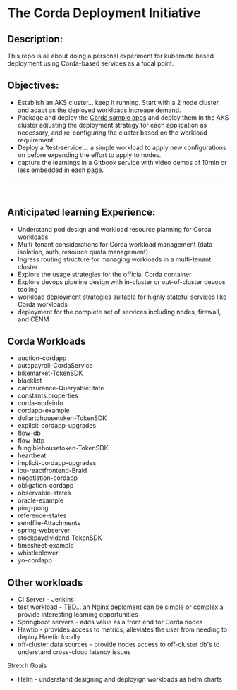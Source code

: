 
# The Corda Deployment Initiative 

## Description: 
This repo is all about doing a personal experiment for kubernete based deployment using Corda-based services as a focal point. 

## Objectives: 
- Establish an AKS cluster... keep it running.  Start with a 2 node cluster and adapt as the deployed workloads increase demand. 
- Package and deploy the [Corda sample apps](https://github.com/corda/samples) and deploy them in the AKS cluster adjusting the deployment strategy for each application as necessary, and re-configuring the cluster based on the workload requirement 
- Deploy a 'test-service'... a simple workload to apply new configurations on before expending the effort to apply to nodes.
- capture the learnings in a Gitbook service with video demos of 10min or less embedded in each page.

---
</br> 

## Anticipated learning Experience:

- Understand pod design and workload resource planning for Corda workloads 
- Multi-tenant considerations for Corda workload management (data isolation, auth, resource quota management)
- Ingress routing structure for managing workloads in a multi-tenant cluster
- Explore the usage strategies for the official Corda container 
- Explore devops pipeline design with in-cluster or out-of-cluster devops tooling  
- workload deployment strategies suitable for highly stateful services like Corda workloads
- deployment for the complete set of services including nodes, firewall, and CENM


## Corda Workloads

- auction-cordapp
- autopayroll-CordaService
- bikemarket-TokenSDK
- blacklist
- carinsurance-QueryableState
- constants.properties
- corda-nodeinfo
- cordapp-example
- dollartohousetoken-TokenSDK
- explicit-cordapp-upgrades
- flow-db
- flow-http
- fungiblehousetoken-TokenSDK
- heartbeat
- implicit-cordapp-upgrades
- iou-reactfrontend-Braid
- negotiation-cordapp
- obligation-cordapp
- observable-states
- oracle-example
- ping-pong
- reference-states
- sendfile-Attachments
- spring-webserver
- stockpaydividend-TokenSDK
- timesheet-example
- whistleblower
- yo-cordapp


## Other workloads
- CI Server - Jenkins
- test workload - TBD... an Nginx deploment can be simple or complex a provide interesting learning opportunities 
- Springboot servers - adds value as a front end for Corda nodes
- Hawtio - provides access to metrics, alleviates the user from needing to deploy Hawtio locally
- off-cluster data sources - provide nodes access to off-cluster db's to understand cross-cloud latency issues


Stretch Goals
- Helm - understand designing and deployign workloads as helm charts
